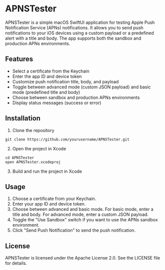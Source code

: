 # APNSTester
APNSTester is a simple macOS SwiftUI application for testing Apple Push Notification Service (APNs) notifications. It allows you to send push notifications to your iOS devices using a custom payload or a predefined alert with a title and body. The app supports both the sandbox and production APNs environments.

## Features
- Select a certificate from the Keychain
- Enter the app ID and device token
- Customize push notification title, body, and payload
- Toggle between advanced mode (custom JSON payload) and basic mode (predefined title and body)
- Choose between sandbox and production APNs environments
- Display status messages (success or error)

## Installation
1. Clone the repository
```
git clone https://github.com/yourusername/APNSTester.git
```
2. Open the project in Xcode
```
cd APNSTester
open APNSTester.xcodeproj
```
3. Build and run the project in Xcode

## Usage
1. Choose a certificate from your Keychain.
2. Enter your app ID and device token.
3. Choose between advanced and basic mode. For basic mode, enter a title and body. For advanced mode, enter a custom JSON payload.
4. Toggle the "Use Sandbox" switch if you want to use the APNs sandbox environment.
5. Click "Send Push Notification" to send the push notification.

## License
APNSTester is licensed under the Apache License 2.0. See the LICENSE file for details.
